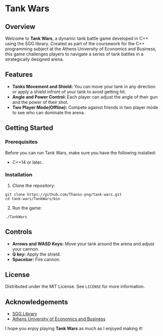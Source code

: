 # Tank Wars

## Overview
Welcome to **Tank Wars**, a dynamic tank battle game developed in C++ using the SGG library. Created as part of the coursework for the C++ programming subject at the Athens University of Economics and Business, this game challenges players to navigate a series of tank battles in a strategically designed arena.

## Features
- **Tanks Movement and Shield:** You can move your tank in any direction or apply a shield infront of your tank to avoid getting hit.
- **Angle and Power Control:** Each player can adjust the angle of their gun and the power of their shot.
- **Two Player Mode(Offline):** Compete against friends in two player mode to see who can dominate the arena.

## Getting Started
### Prerequisites
Before you can run Tank Wars, make sure you have the following installed:
- C++14 or later..

### Installation
1. Clone the repository:
```
git clone https://github.com/Thanos-png/tank-wars.git
cd tank-wars/TankWars/bin
```
2. Run the game:
```
./TankWars
```

## Controls
- **Arrows and WASD Keys:** Move your tank around the arena and adjust your cannon.
- **Q key:** Apply the shield.
- **Spacebar:** Fire cannon.

## License
Distributed under the MIT License. See `LICENSE` for more information.

## Acknowledgements
- [SGG Library](https://github.com/cgaueb/sgg)
- [Athens University of Economics and Business](https://www.dept.aueb.gr/en/cs)

I hope you enjoy playing **Tank Wars** as much as I enjoyed making it!
